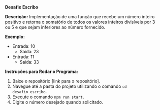 **Desafio Escribo**

**Descrição:**
Implementação de uma função que recebe um número inteiro positivo e retorna o somatório de todos os valores inteiros divisíveis por 3 ou 5 e que sejam inferiores ao número fornecido.

**Exemplo:**
- Entrada: 10
  - Saída: 23
- Entrada: 11
  - Saída: 33

**Instruções para Rodar o Programa:**
1. Baixe o repositório [link para o repositório].
2. Navegue até a pasta do projeto utilizando o comando ```cd desafio_escribo```.
3. Execute o comando ```npm run start```.
4. Digite o número desejado quando solicitado.